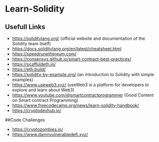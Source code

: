 # Learn-Solidity

## Usefull Links

- https://soliditylang.org/ (official website and documentation of the Solidity team itself)
- https://docs.soliditylang.org/en/latest/cheatsheet.html
- https://speedrunethereum.com/
- https://consensys.github.io/smart-contract-best-practices/
- https://scaffoldeth.io/
- https://eth.build/
- https://solidity-by-example.org/ (an introduction to Solidity with simple examples)
- https://www.useweb3.xyz/ (useWeb3 is a platform for developers to explore and learn about Web3)
- https://www.youtube.com/@smartcontractprogrammer (Good Content on Smart contract Programming)
- https://www.freecodecamp.org/news/learn-solidity-handbook/
- https://cryptodevhub.io/

##Code Challenges

- https://cryptozombies.io/
- https://www.damnvulnerabledefi.xyz/
